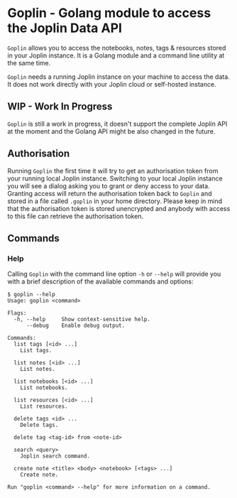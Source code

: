 # Goplin - Golang module to access the Joplin Data API

`Goplin` allows you to access the notebooks, notes, tags & resources stored in your Joplin instance. It is a Golang module and a command line utility at the same time. 

`Goplin` needs a running Joplin instance on your machine to access the data. It does not work directly with your Joplin cloud or self-hosted instance.

## WIP - Work In Progress

`Goplin` is still a work in progress, it doesn't support the complete Joplin API at the moment and the Golang API might be also changed in the future.

## Authorisation

Running `Goplin` the first time it will try to get an authorisation token from your running local Joplin instance. Switching to your local Joplin instance you will see a dialog asking you to grant or deny access to your data. Granting access will return the authorisation token back to `Goplin` and stored in a file called `.goplin` in your home directory. Please keep in mind that the authorisation token is stored unencrypted and anybody with access to this file can retrieve the authorisation token.

## Commands

### Help

Calling `Goplin` with the command line option `-h` or `--help` will provide you with a brief description of the available commands and options:

```shell
$ goplin --help
Usage: goplin <command>

Flags:
  -h, --help     Show context-sensitive help.
      --debug    Enable debug output.

Commands:
  list tags [<id> ...]
    List tags.

  list notes [<id> ...]
    List notes.

  list notebooks [<id> ...]
    List notebooks.

  list resources [<id> ...]
    List resources.

  delete tags <id> ...
    Delete tags.

  delete tag <tag-id> from <note-id>

  search <query>
    Joplin search command.

  create note <title> <body> <notebook> [<tags> ...]
    Create note.

Run "goplin <command> --help" for more information on a command.
```


